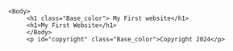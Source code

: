 <!doctype html>
<html lang="en">
    <head>
         <meta charset="utf-8">
         <title> Basic Selectors</title>
         <link rel="stylesheet" href="basic_selectors.css">
    </head>

    <Body>
         <h1 class="Base_color"> My First website</h1>
         <h1>My First Website</h1>
         </Body>
         <p id="copyright" class="Base_color">Copyright 2024</p>
</html>
